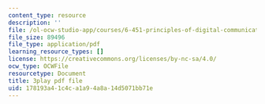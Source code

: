 ```yaml
---
content_type: resource
description: ''
file: /ol-ocw-studio-app/courses/6-451-principles-of-digital-communication-ii-spring-2005/178193a41c4ca1a94a8a14d5071bb71e_YegKLHb9TOU.pdf
file_size: 89496
file_type: application/pdf
learning_resource_types: []
license: https://creativecommons.org/licenses/by-nc-sa/4.0/
ocw_type: OCWFile
resourcetype: Document
title: 3play pdf file
uid: 178193a4-1c4c-a1a9-4a8a-14d5071bb71e
---
```

